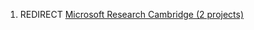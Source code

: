 1.  REDIRECT [Microsoft Research Cambridge (2
    projects)](Microsoft_Research_Cambridge_(2_projects) "wikilink")